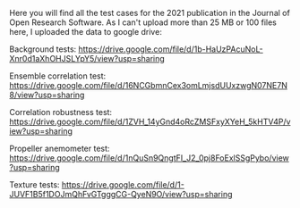 Here you will find all the test cases for the 2021 publication in the Journal of Open Research Software. As I can't upload more than 25 MB or 100 files here, I uploaded the data to google drive:

Background tests:
https://drive.google.com/file/d/1b-HaUzPAcuNoL-Xnr0d1aXhOHJSLYpY5/view?usp=sharing

Ensemble correlation test:
https://drive.google.com/file/d/16NCGbmnCex3omLmjsdUUxzwgN07NE7N8/view?usp=sharing

Correlation robustness test:
https://drive.google.com/file/d/1ZVH_14yGnd4oRcZMSFxyXYeH_5kHTV4P/view?usp=sharing

Propeller anemometer test:
https://drive.google.com/file/d/1nQuSn9QngtFI_J2_0pj8FoExlSSgPybo/view?usp=sharing

Texture tests:
https://drive.google.com/file/d/1-JUVF1B5f1DOJmQhFvGTgggCG-QyeN9O/view?usp=sharing
